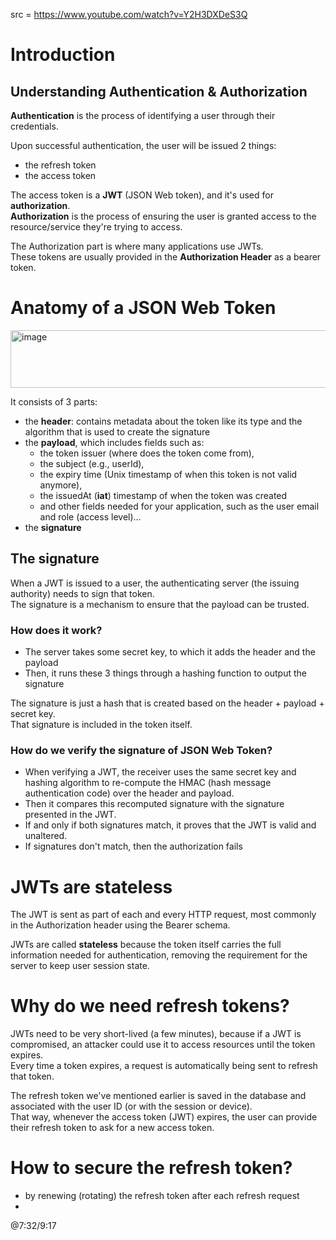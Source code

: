 src = https://www.youtube.com/watch?v=Y2H3DXDeS3Q  

# Introduction

## Understanding Authentication & Authorization

**Authentication** is the process of identifying a user through their credentials.  

Upon successful authentication, the user will be issued 2 things:
- the refresh token
- the access token

The access token is a **JWT** (JSON Web token), and it's used for **authorization**.  
**Authorization** is the process of ensuring the user is granted access to the resource/service they're trying to access.  

The Authorization part is where many applications use JWTs.  
These tokens are usually provided in the **Authorization Header** as a bearer token.  

# Anatomy of a JSON Web Token

<img width="681" height="92" alt="image" src="https://github.com/user-attachments/assets/5c9d9472-8feb-47c6-8098-ae6a037a595e" />

It consists of 3 parts:
- the **header**: contains metadata about the token like its type and the algorithm that is used to create the signature
- the **payload**, which includes fields such as:
  - the token issuer (where does the token come from),
  - the subject (e.g., userId),
  - the expiry time (Unix timestamp of when this token is not valid anymore),
  - the issuedAt (**iat**) timestamp of when the token was created
  - and other fields needed for your application, such as the user email and role (access level)...
- the **signature**

## The signature

When a JWT is issued to a user, the authenticating server (the issuing authority) needs to sign that token.  
The signature is a mechanism to ensure that the payload can be trusted.  

### How does it work?

- The server takes some secret key, to which it adds the header and the payload
- Then, it runs these 3 things through a hashing function to output the signature

The signature is just a hash that is created based on the header + payload + secret key.  
That signature is included in the token itself.  

### How do we verify the signature of JSON Web Token?

- When verifying a JWT, the receiver uses the same secret key and hashing algorithm to re-compute the HMAC (hash message authentication code) over the header and payload. 
- Then it compares this recomputed signature with the signature presented in the JWT.  
- If and only if both signatures match, it proves that the JWT is valid and unaltered.
- If signatures don't match, then the authorization fails

# JWTs are stateless

The JWT is sent as part of each and every HTTP request, most commonly in the Authorization header using the Bearer schema.  

JWTs are called **stateless** because the token itself carries the full information needed for authentication, removing the requirement for the server to keep user session state.

# Why do we need refresh tokens?

JWTs need to be very short-lived (a few minutes), because if a JWT is compromised, an attacker could use it to access resources until the token expires.  
Every time a token expires, a request is automatically being sent to refresh that token.  

The refresh token we've mentioned earlier is saved in the database and associated with the user ID (or with the session or device).  
That way, whenever the access token (JWT) expires, the user can provide their refresh token to ask for a new access token.  

# How to secure the refresh token?

- by renewing (rotating) the refresh token after each refresh request
- 

@7:32/9:17

